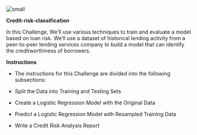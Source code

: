 ![small](https://user-images.githubusercontent.com/112433621/227211600-3291d7f7-92c7-4cb0-a934-55d1febfce49.jpg)


**Credit-risk-classification**

In this Challenge, We’ll use various techniques to train and evaluate a model based on loan risk. We’ll use a dataset of historical lending activity from a peer-to-peer lending services company to build a model that can identify the creditworthiness of borrowers.

**Instructions**

- The instructions for this Challenge are divided into the following subsections:

- Split the Data into Training and Testing Sets

- Create a Logistic Regression Model with the Original Data

- Predict a Logistic Regression Model with Resampled Training Data

- Write a Credit Risk Analysis Report
